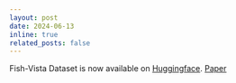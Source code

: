 ```yaml
---
layout: post
date: 2024-06-13
inline: true
related_posts: false
---
```


Fish-Vista Dataset is now available on [Huggingface](https://huggingface.co/datasets/imageomics/fish-vista). [Paper](https://arxiv.org/pdf/2407.08027)
